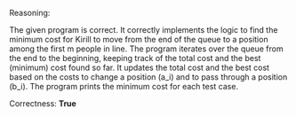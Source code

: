 Reasoning: 

The given program is correct. It correctly implements the logic to find the minimum cost for Kirill to move from the end of the queue to a position among the first m people in line. The program iterates over the queue from the end to the beginning, keeping track of the total cost and the best (minimum) cost found so far. It updates the total cost and the best cost based on the costs to change a position (a_i) and to pass through a position (b_i). The program prints the minimum cost for each test case.

Correctness: **True**